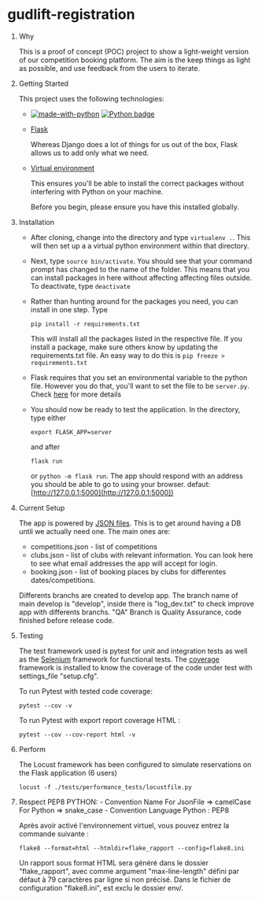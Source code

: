 # gudlift-registration

1. Why

   This is a proof of concept (POC) project to show a light-weight version of our competition booking platform. The aim is the keep things as light as possible, and use feedback from the users to iterate.

2. Getting Started

   This project uses the following technologies:

   - [![made-with-python](https://img.shields.io/badge/Made%20with-Python-1f425f.svg)](https://www.python.org/)
   [![Python badge](https://img.shields.io/badge/Python->=3.7-blue.svg)](https://www.python.org/)


   - [Flask](https://flask.palletsprojects.com/en/1.1.x/)

     Whereas Django does a lot of things for us out of the box, Flask allows us to add only what we need.

   - [Virtual environment](https://virtualenv.pypa.io/en/stable/installation.html)

     This ensures you'll be able to install the correct packages without interfering with Python on your machine.

     Before you begin, please ensure you have this installed globally.



3. Installation

   - After cloning, change into the directory and type <code>virtualenv .</code>. This will then set up a a virtual python environment within that directory.

   - Next, type <code>source bin/activate</code>. You should see that your command prompt has changed to the name of the folder. This means that you can install packages in here without affecting affecting files outside. To deactivate, type <code>deactivate</code>

   - Rather than hunting around for the packages you need, you can install in one step. Type 
      ```
      pip install -r requirements.txt
      ```
      This will install all the packages listed in the respective file. If you install a package, make sure others know by updating the requirements.txt file. An easy way to do this is 
         ```
         pip freeze > requirements.txt
         ```

   - Flask requires that you set an environmental variable to the python file. However you do that, you'll want to set the file to be <code>server.py</code>. Check [here](https://flask.palletsprojects.com/en/1.1.x/quickstart/#a-minimal-application) for more details

   - You should now be ready to test the application. In the directory, type either 
      ```
      export FLASK_APP=server
      ```
      and after 
      ```
      flask run
      ```
      or <code>python -m flask run</code>. The app should respond with an address you should be able to go to using your browser. defaut: [http://127.0.0.1:5000](http://127.0.0.1:5000])

4. Current Setup

   The app is powered by [JSON files](https://www.tutorialspoint.com/json/json_quick_guide.htm). This is to get around having a DB until we actually need one. The main ones are:

   - competitions.json - list of competitions
   - clubs.json - list of clubs with relevant information. You can look here to see what email addresses the app will accept for login.
   - booking.json - list of booking places by clubs for differentes dates/competitions.

   Differents branchs are created to develop app. The branch name of main develop is "develop", inside there is "log_dev.txt" to check improve app with differents branchs.
   "QA" Branch is Quality Assurance, code finished before release code.


5. Testing

   The test framework used is pytest for unit and integration tests as well as the [Selenium](https://selenium-python.readthedocs.io)  framework for functional tests.
   The [coverage](https://coverage.readthedocs.io/en/6.3.2/) framework is installed to know the coverage of the code under test with settings_file "setup.cfg".

   To run Pytest with tested code coverage: 
   ```
   pytest --cov -v
   ```

   To run Pytest with export report coverage HTML :

   ```
   pytest --cov --cov-report html -v
   ```

6. Perform

   The Locust framework has been configured to simulate reservations on the Flask application (6 users)
   ```
   locust -f ./tests/performance_tests/locustfile.py
   ```

7. Respect PEP8 PYTHON:
         - Convention Name
            For JsonFile => camelCase
            For Python => snake_case
         - Convention Language Python : PEP8
         
      Après avoir activé l'environnement virtuel, vous pouvez entrez la commande suivante :

      ```
      flake8 --format=html --htmldir=flake_rapport --config=flake8.ini
      ```

      Un rapport sous format HTML sera généré dans le dossier "flake_rapport", avec comme argument "max-line-length" défini par défaut à 79 caractères par ligne si non précisé.
      Dans le fichier de configuration "flake8.ini", est exclu le dossier env/.

